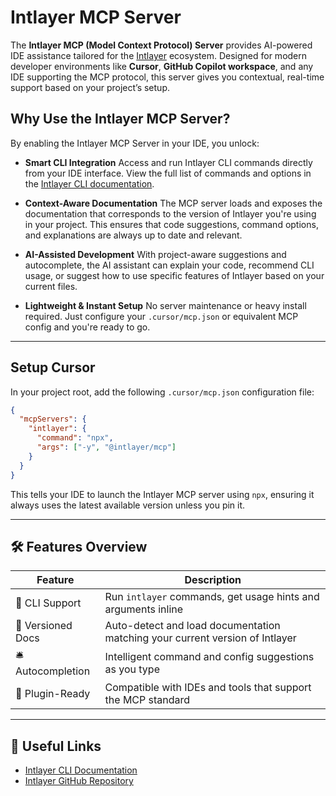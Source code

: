 # Intlayer MCP Server

The **Intlayer MCP (Model Context Protocol) Server** provides AI-powered IDE assistance tailored for the [Intlayer](https://github.com/aymericzip/intlayer) ecosystem. Designed for modern developer environments like **Cursor**, **GitHub Copilot workspace**, and any IDE supporting the MCP protocol, this server gives you contextual, real-time support based on your project’s setup.

## Why Use the Intlayer MCP Server?

By enabling the Intlayer MCP Server in your IDE, you unlock:

- **Smart CLI Integration**
  Access and run Intlayer CLI commands directly from your IDE interface. View the full list of commands and options in the [Intlayer CLI documentation](https://github.com/aymericzip/intlayer/blob/main/docs/en/intlayer_cli.md).

- **Context-Aware Documentation**
  The MCP server loads and exposes the documentation that corresponds to the version of Intlayer you're using in your project. This ensures that code suggestions, command options, and explanations are always up to date and relevant.

- **AI-Assisted Development**
  With project-aware suggestions and autocomplete, the AI assistant can explain your code, recommend CLI usage, or suggest how to use specific features of Intlayer based on your current files.

- **Lightweight & Instant Setup**
  No server maintenance or heavy install required. Just configure your `.cursor/mcp.json` or equivalent MCP config and you're ready to go.

---

## Setup Cursor

In your project root, add the following `.cursor/mcp.json` configuration file:

```json
{
  "mcpServers": {
    "intlayer": {
      "command": "npx",
      "args": ["-y", "@intlayer/mcp"]
    }
  }
}
```

This tells your IDE to launch the Intlayer MCP server using `npx`, ensuring it always uses the latest available version unless you pin it.

---

## 🛠 Features Overview

| Feature           | Description                                                                  |
| ----------------- | ---------------------------------------------------------------------------- |
| 🧠 CLI Support    | Run `intlayer` commands, get usage hints and arguments inline                |
| 📘 Versioned Docs | Auto-detect and load documentation matching your current version of Intlayer |
| 🛎 Autocompletion | Intelligent command and config suggestions as you type                       |
| 🧩 Plugin-Ready   | Compatible with IDEs and tools that support the MCP standard                 |

---

## 📎 Useful Links

- [Intlayer CLI Documentation](https://github.com/aymericzip/intlayer/blob/main/docs/en/intlayer_cli.md)
- [Intlayer GitHub Repository](https://github.com/aymericzip/intlayer)
